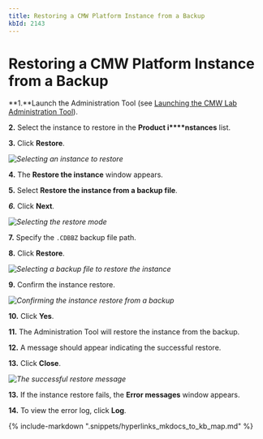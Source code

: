 ```yaml
---
title: Restoring a CMW Platform Instance from a Backup
kbId: 2143
---
```



# Restoring a CMW Platform Instance from a Backup

**1.**Launch the Administration Tool (see [Launching the CMW Lab Administration Tool](https://kb.cmwlab.com/article.php?id=2132)).

**2.** Select the instance to restore in the **Product i****nstances**  list.

**3.** Click **Restore**.

_![Selecting an instance to restore](https://kb.cmwlab.com/assets/img_6426c4b92e3d4.png)_

**4.** The **Restore the instance**  window appears.

**5.** Select **Restore the instance from a backup file**.

***6.*** Click **Next**.

_![Selecting the restore mode](https://kb.cmwlab.com/assets/img_6426c4a80cdd6.png)_

**7.** Specify the `.CDBBZ` backup file path.

**8.** Click **Restore**.

_![Selecting a backup file to restore the instance](https://kb.cmwlab.com/assets/img_6426c561ea375.png)_

**9.** Confirm the instance restore.

_![Confirming the instance restore from a backup](https://kb.cmwlab.com/assets/img_6426c57548663.png)_

**10.** Click **Yes**.

**11.** The Administration Tool will restore the instance from the backup.

**12.** A message should appear indicating the successful restore.

**13.** Click **Close**.

_![The successful restore message](https://kb.cmwlab.com/assets/img_6426c59458e94.png)_

**13.** If the instance restore fails, the **Error messages** window appears. 

**14.** To view the error log, click **Log**.

{% include-markdown ".snippets/hyperlinks_mkdocs_to_kb_map.md" %}
